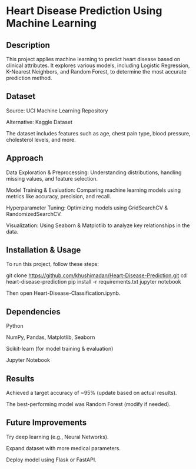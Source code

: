 # Heart Disease Prediction Using Machine Learning

## Description

This project applies machine learning to predict heart disease based on clinical attributes. It explores various models, including Logistic Regression, K-Nearest Neighbors, and Random Forest, to determine the most accurate prediction method.

## Dataset

Source: UCI Machine Learning Repository

Alternative: Kaggle Dataset

The dataset includes features such as age, chest pain type, blood pressure, cholesterol levels, and more.

## Approach

Data Exploration & Preprocessing: Understanding distributions, handling missing values, and feature selection.

Model Training & Evaluation: Comparing machine learning models using metrics like accuracy, precision, and recall.

Hyperparameter Tuning: Optimizing models using GridSearchCV & RandomizedSearchCV.

Visualization: Using Seaborn & Matplotlib to analyze key relationships in the data.

## Installation & Usage

To run this project, follow these steps:

git clone https://github.com/khushimadan/Heart-Disease-Prediction.git
cd heart-disease-prediction
pip install -r requirements.txt
jupyter notebook

Then open Heart-Disease-Classification.ipynb.

## Dependencies

Python

NumPy, Pandas, Matplotlib, Seaborn

Scikit-learn (for model training & evaluation)

Jupyter Notebook

## Results

Achieved a target accuracy of ~95% (update based on actual results).

The best-performing model was Random Forest (modify if needed).

## Future Improvements

Try deep learning (e.g., Neural Networks).

Expand dataset with more medical parameters.

Deploy model using Flask or FastAPI.
